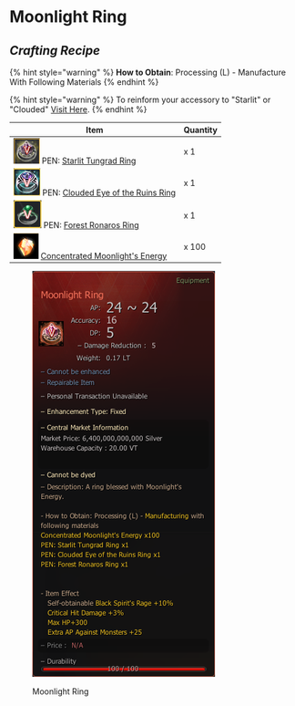 # Moonlight Ring

## _Crafting Recipe_

{% hint style="warning" %}
**How to Obtain**: Processing (L) - Manufacture With Following Materials
{% endhint %}

{% hint style="warning" %}
To reinform your accessory to "Starlit" or "Clouded" [Visit Here](../../custom-items-recipes/accessory-change-item.md).
{% endhint %}

| Item                                                                                                                                                 | Quantity |
| ---------------------------------------------------------------------------------------------------------------------------------------------------- | -------- |
| ![](<../../../.gitbook/assets/图片3 (1).png>) PEN: [Starlit Tungrad Ring](https://bdocodex.com/us/item/12085/#5)                                       | x 1      |
| ![](<../../../.gitbook/assets/图片1 (1).png>) PEN: [Clouded Eye of the Ruins Ring](https://bdocodex.com/us/item/12077/#5)                              | x 1      |
| ![](<../../../.gitbook/assets/图片2 (1).png>) PEN: [Forest Ronaros Ring](https://bdocodex.com/us/item/12042/#5)                                        | x 1      |
| ![](../../../.gitbook/assets/QQ截图20221102192008.png) [Concentrated Moonlight's Energy](../../custom-items-recipes/concentrated-moonlights-energy.md) | x 100    |

<figure><img src="../../../.gitbook/assets/QQ图片20221102003639.png" alt=""><figcaption><p>Moonlight Ring</p></figcaption></figure>

